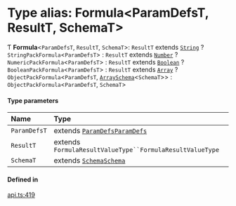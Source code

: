 # Type alias: Formula<ParamDefsT, ResultT, SchemaT\>

Ƭ **Formula**<`ParamDefsT`, `ResultT`, `SchemaT`\>: `ResultT` extends [`String`](../enums/ValueType.md#string) ? `StringPackFormula`<`ParamDefsT`\> : `ResultT` extends [`Number`](../enums/ValueType.md#number) ? `NumericPackFormula`<`ParamDefsT`\> : `ResultT` extends [`Boolean`](../enums/ValueType.md#boolean) ? `BooleanPackFormula`<`ParamDefsT`\> : `ResultT` extends [`Array`](../enums/ValueType.md#array) ? `ObjectPackFormula`<`ParamDefsT`, [`ArraySchema`](../interfaces/ArraySchema.md)<`SchemaT`\>\> : `ObjectPackFormula`<`ParamDefsT`, `SchemaT`\>

#### Type parameters

| Name | Type |
| :------ | :------ |
| `ParamDefsT` | extends [`ParamDefs`](ParamDefs.md)[`ParamDefs`](ParamDefs.md) |
| `ResultT` | extends `FormulaResultValueType``FormulaResultValueType` |
| `SchemaT` | extends [`Schema`](Schema.md)[`Schema`](Schema.md) |

#### Defined in

[api.ts:419](https://github.com/coda/packs-sdk/blob/main/api.ts#L419)
